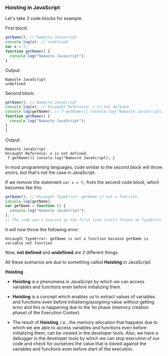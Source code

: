 ### Hoisting in JavaScript

Let's take 2 code blocks for example.

First block:

```js
getName(); // Namaste Javascript
console.log(x); // undefined
var x = 7;
function getName() {
  console.log("Namaste Javascript");
}
```

Output:

```
Namaste JavaScript
undefined
```

Second block:

```js
getName(); // Namaste JavaScript
console.log(x); // Uncaught Reference: x is not defined.
console.log(getName); // f getName(){ console.log("Namaste JavaScript); }
function getName() {
  console.log("Namaste JavaScript");
}
}
```

Output:

```
Namaste JavaScript
Uncaught Reference: x is not defined.
 f getName(){ console.log("Namaste JavaScript); }
```

In most programming languages, code similar to the second block will throw errors, but that's not the case in JavaScript.

If we remove the statement `var x = 7;` from the second code block, which becomes like this:

```js
getName(); // Uncaught TypeError: getName is not a function
console.log(getName);
var getName = function () {
  console.log("Namaste JavaScript");
};
// The code won't execute as the first line itself throws an TypeError.
```

It will now throw the following error:

```
Uncaught TypeError: getName is not a function because getName is variable not function
```

Now, **not defined** and **undefined** are 2 different things.

All these scenarios are due to something called **Hoisting** in JavaScript.

**Hoisting**

- **Hoisting** is a phenomena in JavaScript by which we can access variables and functions even before initializing them.
- **Hoisting** is a concept which enables us to extract values of variables and functions even before initialising/assigning value without getting error and this is happening due to the 1st phase (memory creation phase) of the Execution Context.

- The result of **Hoisting**, i.e., the memory allocation that happens due to which we are able to access variables and functions even before initializing them, can be viewed in the developer tools. Also, we have a debugger in the developer tools by which we can stop execution of our code and check for ourselves the value that is stored against the variables and functions even before start of the execution.